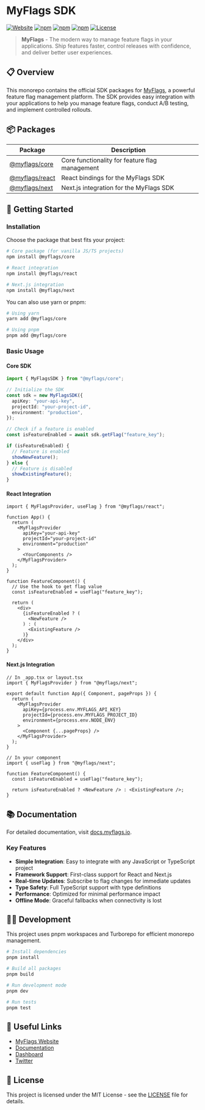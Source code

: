 # MyFlags SDK

[![Website](https://img.shields.io/badge/website-myflags.io-blue)](https://myflags.io)
[![npm](https://img.shields.io/npm/v/@myflags/core)](https://www.npmjs.com/package/@myflags/core)
[![npm](https://img.shields.io/npm/v/@myflags/react)](https://www.npmjs.com/package/@myflags/react)
[![npm](https://img.shields.io/npm/v/@myflags/next)](https://www.npmjs.com/package/@myflags/next)
[![License](https://img.shields.io/badge/License-MIT-green.svg)](LICENSE)

> **MyFlags** - The modern way to manage feature flags in your applications. Ship features faster, control releases with confidence, and deliver better user experiences.

## 📋 Overview

This monorepo contains the official SDK packages for [MyFlags](https://myflags.io), a powerful feature flag management platform. The SDK provides easy integration with your applications to help you manage feature flags, conduct A/B testing, and implement controlled rollouts.

## 📦 Packages

| Package | Description |
|---------|-------------|
| [@myflags/core](./packages/core) | Core functionality for feature flag management |
| [@myflags/react](./packages/react) | React bindings for the MyFlags SDK |
| [@myflags/next](./packages/next) | Next.js integration for the MyFlags SDK |

## 🚀 Getting Started

### Installation

Choose the package that best fits your project:

```bash
# Core package (for vanilla JS/TS projects)
npm install @myflags/core

# React integration
npm install @myflags/react

# Next.js integration
npm install @myflags/next
```

You can also use yarn or pnpm:

```bash
# Using yarn
yarn add @myflags/core

# Using pnpm
pnpm add @myflags/core
```

### Basic Usage

#### Core SDK

```typescript
import { MyFlagsSDK } from "@myflags/core";

// Initialize the SDK
const sdk = new MyFlagsSDK({
  apiKey: "your-api-key",
  projectId: "your-project-id",
  environment: "production",
});

// Check if a feature is enabled
const isFeatureEnabled = await sdk.getFlag("feature_key");

if (isFeatureEnabled) {
  // Feature is enabled
  showNewFeature();
} else {
  // Feature is disabled
  showExistingFeature();
}
```

#### React Integration

```tsx
import { MyFlagsProvider, useFlag } from "@myflags/react";

function App() {
  return (
    <MyFlagsProvider
      apiKey="your-api-key"
      projectId="your-project-id"
      environment="production"
    >
      <YourComponents />
    </MyFlagsProvider>
  );
}

function FeatureComponent() {
  // Use the hook to get flag value
  const isFeatureEnabled = useFlag("feature_key");
  
  return (
    <div>
      {isFeatureEnabled ? (
        <NewFeature />
      ) : (
        <ExistingFeature />
      )}
    </div>
  );
}
```

#### Next.js Integration

```tsx
// In _app.tsx or layout.tsx
import { MyFlagsProvider } from "@myflags/next";

export default function App({ Component, pageProps }) {
  return (
    <MyFlagsProvider
      apiKey={process.env.MYFLAGS_API_KEY}
      projectId={process.env.MYFLAGS_PROJECT_ID}
      environment={process.env.NODE_ENV}
    >
      <Component {...pageProps} />
    </MyFlagsProvider>
  );
}

// In your component
import { useFlag } from "@myflags/next";

function FeatureComponent() {
  const isFeatureEnabled = useFlag("feature_key");
  
  return isFeatureEnabled ? <NewFeature /> : <ExistingFeature />;
}
```

## 📚 Documentation

For detailed documentation, visit [docs.myflags.io](https://docs.myflags.io).

### Key Features

- **Simple Integration**: Easy to integrate with any JavaScript or TypeScript project
- **Framework Support**: First-class support for React and Next.js
- **Real-time Updates**: Subscribe to flag changes for immediate updates
- **Type Safety**: Full TypeScript support with type definitions
- **Performance**: Optimized for minimal performance impact
- **Offline Mode**: Graceful fallbacks when connectivity is lost

## 🧑‍💻 Development

This project uses pnpm workspaces and Turborepo for efficient monorepo management.

```bash
# Install dependencies
pnpm install

# Build all packages
pnpm build

# Run development mode
pnpm dev

# Run tests
pnpm test
```

## 🔗 Useful Links

- [MyFlags Website](https://myflags.io)
- [Documentation](https://myflags.io/documentation)
- [Dashboard](https://myflags.io/app/dashboard)
- [Twitter](https://twitter.com/myflags)

## 📄 License

This project is licensed under the MIT License - see the [LICENSE](LICENSE) file for details. 